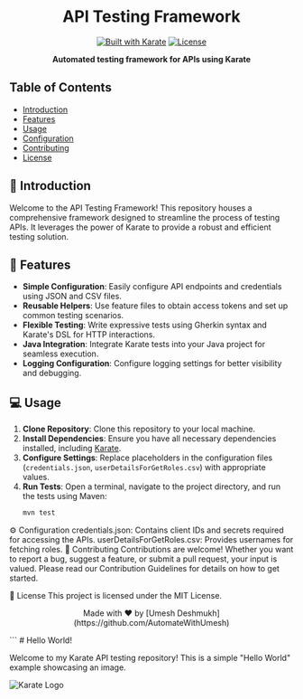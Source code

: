 <h1 align="center">API Testing Framework</h1>

<p align="center">
  <a href="https://github.com/yourusername/repo-name"><img src="https://img.shields.io/badge/Built%20with-Karate-orange" alt="Built with Karate"></a>
  <a href="https://github.com/yourusername/repo-name/blob/main/LICENSE"><img src="https://img.shields.io/github/license/yourusername/repo-name" alt="License"></a>
</p>

<p align="center">
  <strong>Automated testing framework for APIs using Karate</strong>
</p>

## Table of Contents

- [Introduction](#-introduction)
- [Features](#-features)
- [Usage](#-usage)
- [Configuration](#-configuration)
- [Contributing](#-contributing)
- [License](#-license)

## 🚀 Introduction

Welcome to the API Testing Framework! This repository houses a comprehensive framework designed to streamline the process of testing APIs. It leverages the power of Karate to provide a robust and efficient testing solution.

## 🎯 Features

- **Simple Configuration**: Easily configure API endpoints and credentials using JSON and CSV files.
- **Reusable Helpers**: Use feature files to obtain access tokens and set up common testing scenarios.
- **Flexible Testing**: Write expressive tests using Gherkin syntax and Karate's DSL for HTTP interactions.
- **Java Integration**: Integrate Karate tests into your Java project for seamless execution.
- **Logging Configuration**: Configure logging settings for better visibility and debugging.

## 💻 Usage

1. **Clone Repository**: Clone this repository to your local machine.
2. **Install Dependencies**: Ensure you have all necessary dependencies installed, including [Karate](https://github.com/intuit/karate).
3. **Configure Settings**: Replace placeholders in the configuration files (`credentials.json`, `userDetailsForGetRoles.csv`) with appropriate values.
4. **Run Tests**: Open a terminal, navigate to the project directory, and run the tests using Maven:
   ```bash
   mvn test
⚙️ Configuration
credentials.json: Contains client IDs and secrets required for accessing the APIs.
userDetailsForGetRoles.csv: Provides usernames for fetching roles.
🤝 Contributing
Contributions are welcome! Whether you want to report a bug, suggest a feature, or submit a pull request, your input is valued. Please read our Contribution Guidelines for details on how to get started.

📝 License
This project is licensed under the MIT License.

<p align="center">Made with ❤️ by [Umesh Deshmukh](https://github.com/AutomateWithUmesh)</p>
```
# Hello World!

Welcome to my Karate API testing repository! This is a simple "Hello World" example showcasing an image.

![Karate Logo](https://raw.githubusercontent.com/karatelabs/karate/master/karate-logo.svg)
